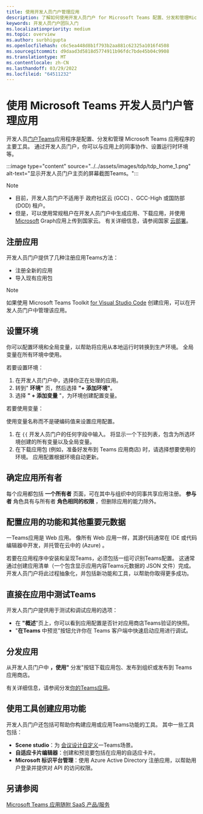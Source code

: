 ```yaml
---
title: 使用开发人员门户管理应用
description: 了解如何使用开发人员门户 for Microsoft Teams 配置、分发和管理Microsoft Teams。
keywords: 开发人员门户团队入门
ms.localizationpriority: medium
ms.topic: overview
ms.author: surbhigupta
ms.openlocfilehash: c6c5ea448d8b1f793b2aa881c62325a1016f4508
ms.sourcegitcommit: d9daad3d5818d5774911b96fdc7bde45b04c9908
ms.translationtype: MT
ms.contentlocale: zh-CN
ms.lasthandoff: 03/29/2022
ms.locfileid: "64511232"
---
```

# <a name="manage-your-apps-with-the-developer-portal-for-microsoft-teams"></a>使用 Microsoft Teams 开发人员门户管理应用

开发人员<a href="https://dev.teams.microsoft.com" target="_blank">门户Teams</a>应用程序是配置、分发和管理 Microsoft Teams 应用程序的主要工具。 通过开发人员门户，你可以与应用上的同事协作、设置运行时环境等。

:::image type="content" source="../../assets/images/tdp/tdp_home_1.png" alt-text="显示开发人员门户主页的屏幕截图Teams。":::

> [!NOTE]
>
> * 目前，开发人员门户不适用于 政府社区云 (GCC) 、GCC-High 或国防部 (DOD) 租户。
> * 但是，可以使用常规租户在开发人员门户中生成应用、下载应用，并使用 [Microsoft](/graph/api/teamsapp-publish?view=graph-rest-1.0&tabs=http&preserve-view=true) Graph应用上传到国家云。 有关详细信息，请参阅国家 [云部署](/graph/deployments)。

## <a name="register-an-app"></a>注册应用

开发人员门户提供了几种注册应用Teams方法：

* 注册全新的应用
* 导入现有应用包

> [!NOTE]
> 如果使用 Microsoft Teams Toolkit [for Visual Studio Code](https://marketplace.visualstudio.com/items?itemName=TeamsDevApp.ms-teams-vscode-extension) 创建应用，可以在开发人员门户中管理该应用。

## <a name="set-up-an-environment"></a>设置环境

你可以配置环境和全局变量，以帮助将应用从本地运行时转换到生产环境。 全局变量在所有环境中使用。

若要设置环境：

1. 在开发人员门户中，选择你正在处理的应用。
2. 转到" **环境"** 页，然后选择 **"+ 添加环境"**。
3. 选择 **" + 添加变量** "，为环境创建配置变量。

若要使用变量：

使用变量名称而不是硬编码值来设置应用配置。

1. 在 `{{` 开发人员门户的任何字段中输入。 将显示一个下拉列表，包含为所选环境创建的所有变量以及全局变量。  
1. 在下载应用包 (例如，准备好发布到 Teams 应用商店) 时，请选择想要使用的环境。 应用配置根据环境自动更新。

## <a name="identify-app-owners"></a>确定应用所有者

每个应用都包括 **一个所有者** 页面，可在其中与组织中的同事共享应用注册。 **参与者** 角色具有与所有者 **角色相同的权限** ，但删除应用的能力除外。

## <a name="configure-your-apps-capabilities-and-other-important-metadata"></a>配置应用的功能和其他重要元数据

一Teams应用是 Web 应用。 像所有 Web 应用一样，其源代码通常在 IDE 或代码编辑器中开发，并托管在云中的 (Azure) 。

若要在应用程序中安装和呈现Teams，必须包括一组可识别Teams配置。 这通常通过创建应用清单（一个包含显示应用内容Teams元数据的 JSON 文件）完成。 开发人员门户将此过程抽象化，并包括新功能和工具，以帮助你取得更多成功。

## <a name="test-your-app-directly-in-teams"></a>直接在应用中测试Teams

开发人员门户提供用于测试和调试应用的选项：

* 在 **"概述**"页上，你可以看到应用配置是否针对应用商店Teams验证的快照。
* "**在Teams** 中预览"按钮允许你在 Teams 客户端中快速启动应用进行调试。

## <a name="distribute-your-app"></a>分发应用

从开发人员门户中 **，使用"** 分发"按钮下载应用包、发布到组织或发布到 Teams 应用商店。

有关详细信息，请参阅分发[你的Teams应用](~/concepts/deploy-and-publish/apps-publish-overview.md)。

## <a name="use-tools-to-create-app-features"></a>使用工具创建应用功能

开发人员门户还包括可帮助你构建应用或应用Teams功能的工具。 其中一些工具包括：

* **Scene studio**：为 [会议设计自定义](~/apps-in-teams-meetings/teams-together-mode.md)一Teams场景。
* **自适应卡片编辑器**：创建和预览要包括在应用的自适应卡片。
* **Microsoft 标识平台管理**：使用 Azure Active Directory 注册应用，以帮助用户登录并提供对 API 的访问权限。

## <a name="see-also"></a>另请参阅

[Microsoft Teams 应用随附 SaaS 产品/服务](~/concepts/deploy-and-publish/appsource/prepare/include-saas-offer.md)
